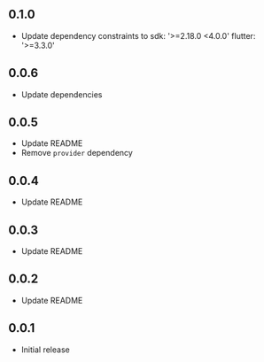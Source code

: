 
## 0.1.0

- Update dependency constraints to sdk: '>=2.18.0 <4.0.0' flutter: '>=3.3.0'

## 0.0.6

- Update dependencies

## 0.0.5

- Update README
- Remove `provider` dependency

## 0.0.4

- Update README

## 0.0.3

- Update README

## 0.0.2

- Update README

## 0.0.1

- Initial release
